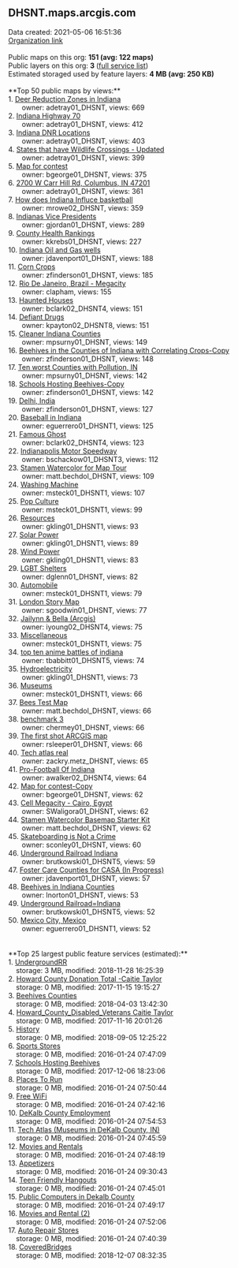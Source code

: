 <h2>DHSNT.maps.arcgis.com</h2> Data created: 2021-05-06 16:51:36 <br /><a target='new' href='https://DHSNT.maps.arcgis.com'>Organization link</a><br /><br />Public maps on this org: <b>151 (avg: 122 maps)</b><br />Public layers on this org: <b>3 </b>(<a target='new' href='https://services.arcgis.com/9ncHB5rI7jzhDQAL/ArcGIS/rest/services'>full service list</a>)<br />Estimated storaged used by feature layers: <b>4 MB (avg: 250 KB)</b><br /><br />**Top 50 public maps by views:**<br />  1. <a target='new' href='https://www.arcgis.com/home/item.html?id=2e722e7086f8409fa895ae3f597b3da9'>Deer Reduction Zones in Indiana</a> <br />  &nbsp;&nbsp;&nbsp;&nbsp; &nbsp;&nbsp;owner: adetray01_DHSNT, views: 669<br />  2. <a target='new' href='https://www.arcgis.com/home/item.html?id=b4686312f4594cfeacbdbe2d16013b45'>Indiana Highway 70</a> <br />  &nbsp;&nbsp;&nbsp;&nbsp; &nbsp;&nbsp;owner: adetray01_DHSNT, views: 412<br />  3. <a target='new' href='https://www.arcgis.com/home/item.html?id=ea47ec7e9d65486b99bd2682f0fd507c'>Indiana DNR Locations</a> <br />  &nbsp;&nbsp;&nbsp;&nbsp; &nbsp;&nbsp;owner: adetray01_DHSNT, views: 403<br />  4. <a target='new' href='https://www.arcgis.com/home/item.html?id=ae5c96b848704db78fdcea8b1e58555d'>States that have Wildlife Crossings - Updated</a> <br />  &nbsp;&nbsp;&nbsp;&nbsp; &nbsp;&nbsp;owner: adetray01_DHSNT, views: 399<br />  5. <a target='new' href='https://www.arcgis.com/home/item.html?id=a7bb3939f34c4205aa1b3265d9224a54'>Map for contest</a> <br />  &nbsp;&nbsp;&nbsp;&nbsp; &nbsp;&nbsp;owner: bgeorge01_DHSNT, views: 375<br />  6. <a target='new' href='https://www.arcgis.com/home/item.html?id=ce5fbab8feb942ee9d8f246c6e36c73b'>2700 W Carr Hill Rd, Columbus, IN 47201</a> <br />  &nbsp;&nbsp;&nbsp;&nbsp; &nbsp;&nbsp;owner: adetray01_DHSNT, views: 361<br />  7. <a target='new' href='https://www.arcgis.com/home/item.html?id=58cf7c5e9d604a36a9b46aa51dbb31fa'>How does Indiana Influce basketball</a> <br />  &nbsp;&nbsp;&nbsp;&nbsp; &nbsp;&nbsp;owner: mrowe02_DHSNT, views: 359<br />  8. <a target='new' href='https://www.arcgis.com/home/item.html?id=97405887231d421d90057a88f32f70c0'>Indianas Vice Presidents</a> <br />  &nbsp;&nbsp;&nbsp;&nbsp; &nbsp;&nbsp;owner: gjordan01_DHSNT, views: 289<br />  9. <a target='new' href='https://www.arcgis.com/home/item.html?id=ce3f8e1cc8aa43eebd53a274881505eb'>County Health Rankings</a> <br />  &nbsp;&nbsp;&nbsp;&nbsp; &nbsp;&nbsp;owner: kkrebs01_DHSNT, views: 227<br />  10. <a target='new' href='https://www.arcgis.com/home/item.html?id=cf03c90da56e4f3ba39bafe13d17f00d'>Indiana Oil and Gas wells</a> <br />  &nbsp;&nbsp;&nbsp;&nbsp; &nbsp;&nbsp;owner: jdavenport01_DHSNT, views: 188<br />  11. <a target='new' href='https://www.arcgis.com/home/item.html?id=c9ae84a07941434f9cb05f36260746bc'>Corn Crops</a> <br />  &nbsp;&nbsp;&nbsp;&nbsp; &nbsp;&nbsp;owner: zfinderson01_DHSNT, views: 185<br />  12. <a target='new' href='https://www.arcgis.com/home/item.html?id=359d943158ce4b078c0eca6e0ebda199'>Rio De Janeiro, Brazil - Megacity</a> <br />  &nbsp;&nbsp;&nbsp;&nbsp; &nbsp;&nbsp;owner: clapham, views: 155<br />  13. <a target='new' href='https://www.arcgis.com/home/item.html?id=b1a7e6d59bb64e7e953c4861d59b2b9e'>Haunted Houses</a> <br />  &nbsp;&nbsp;&nbsp;&nbsp; &nbsp;&nbsp;owner: bclark02_DHSNT4, views: 151<br />  14. <a target='new' href='https://www.arcgis.com/home/item.html?id=e876b69d759c49aa90f5c0948e077cbe'>Defiant Drugs</a> <br />  &nbsp;&nbsp;&nbsp;&nbsp; &nbsp;&nbsp;owner: kpayton02_DHSNT8, views: 151<br />  15. <a target='new' href='https://www.arcgis.com/home/item.html?id=e398775f06ac439dbc928ff187825024'>Cleaner Indiana Counties</a> <br />  &nbsp;&nbsp;&nbsp;&nbsp; &nbsp;&nbsp;owner: mpsurny01_DHSNT, views: 149<br />  16. <a target='new' href='https://www.arcgis.com/home/item.html?id=7f306496c6fa4474994eed3b8e24e2cb'>Beehives in the Counties of Indiana with Correlating Crops-Copy</a> <br />  &nbsp;&nbsp;&nbsp;&nbsp; &nbsp;&nbsp;owner: zfinderson01_DHSNT, views: 148<br />  17. <a target='new' href='https://www.arcgis.com/home/item.html?id=b8bd79eea5b3477aa2e4a1e28998c473'>Ten worst Counties with Pollution, IN</a> <br />  &nbsp;&nbsp;&nbsp;&nbsp; &nbsp;&nbsp;owner: mpsurny01_DHSNT, views: 142<br />  18. <a target='new' href='https://www.arcgis.com/home/item.html?id=c6629a7505744ca18d7e7e01bde88175'>Schools Hosting Beehives-Copy</a> <br />  &nbsp;&nbsp;&nbsp;&nbsp; &nbsp;&nbsp;owner: zfinderson01_DHSNT, views: 142<br />  19. <a target='new' href='https://www.arcgis.com/home/item.html?id=938d7ef25c174fe9a1b7b629eb23fef4'>Delhi, India</a> <br />  &nbsp;&nbsp;&nbsp;&nbsp; &nbsp;&nbsp;owner: zfinderson01_DHSNT, views: 127<br />  20. <a target='new' href='https://www.arcgis.com/home/item.html?id=3512e46a11b644e3878b5f98c354c3ac'>Baseball in Indiana</a> <br />  &nbsp;&nbsp;&nbsp;&nbsp; &nbsp;&nbsp;owner: eguerrero01_DHSNT1, views: 125<br />  21. <a target='new' href='https://www.arcgis.com/home/item.html?id=6ecc29a4c6f34fe2b3936e8db6974a92'>Famous Ghost</a> <br />  &nbsp;&nbsp;&nbsp;&nbsp; &nbsp;&nbsp;owner: bclark02_DHSNT4, views: 123<br />  22. <a target='new' href='https://www.arcgis.com/home/item.html?id=8596fa5227814250a7c0585c0e7d2450'>Indianapolis Motor Speedway</a> <br />  &nbsp;&nbsp;&nbsp;&nbsp; &nbsp;&nbsp;owner: bschackow01_DHSNT3, views: 112<br />  23. <a target='new' href='https://www.arcgis.com/home/item.html?id=8762b8fd3e7c40c89bb1662c6511077f'>Stamen Watercolor for Map Tour</a> <br />  &nbsp;&nbsp;&nbsp;&nbsp; &nbsp;&nbsp;owner: matt.bechdol_DHSNT, views: 109<br />  24. <a target='new' href='https://www.arcgis.com/home/item.html?id=83a9cdf104f74710bc2db82b465a7bbf'>Washing Machine</a> <br />  &nbsp;&nbsp;&nbsp;&nbsp; &nbsp;&nbsp;owner: msteck01_DHSNT1, views: 107<br />  25. <a target='new' href='https://www.arcgis.com/home/item.html?id=f5d5b266ef1e4837b72ece13f5a307b3'>Pop Culture</a> <br />  &nbsp;&nbsp;&nbsp;&nbsp; &nbsp;&nbsp;owner: msteck01_DHSNT1, views: 99<br />  26. <a target='new' href='https://www.arcgis.com/home/item.html?id=dd1726c73fce4081b87f9b03ce21547f'>Resources</a> <br />  &nbsp;&nbsp;&nbsp;&nbsp; &nbsp;&nbsp;owner: gkling01_DHSNT1, views: 93<br />  27. <a target='new' href='https://www.arcgis.com/home/item.html?id=9f8d7d611d154020b22a6369cb5c8d1e'>Solar Power</a> <br />  &nbsp;&nbsp;&nbsp;&nbsp; &nbsp;&nbsp;owner: gkling01_DHSNT1, views: 89<br />  28. <a target='new' href='https://www.arcgis.com/home/item.html?id=60d6fdf21df84b28aca33e0d56a6c9d0'>Wind Power</a> <br />  &nbsp;&nbsp;&nbsp;&nbsp; &nbsp;&nbsp;owner: gkling01_DHSNT1, views: 83<br />  29. <a target='new' href='https://www.arcgis.com/home/item.html?id=f25f366f1cb54521aebf2de20adb97c8'>LGBT Shelters</a> <br />  &nbsp;&nbsp;&nbsp;&nbsp; &nbsp;&nbsp;owner: dglenn01_DHSNT, views: 82<br />  30. <a target='new' href='https://www.arcgis.com/home/item.html?id=e23d28f934a8460f8df6f65cce95ce20'>Automobile</a> <br />  &nbsp;&nbsp;&nbsp;&nbsp; &nbsp;&nbsp;owner: msteck01_DHSNT1, views: 79<br />  31. <a target='new' href='https://www.arcgis.com/home/item.html?id=23497ef5fb5a471088779e614d8d79fd'>London Story Map</a> <br />  &nbsp;&nbsp;&nbsp;&nbsp; &nbsp;&nbsp;owner: sgoodwin01_DHSNT, views: 77<br />  32. <a target='new' href='https://www.arcgis.com/home/item.html?id=201f0a87e76b401d8b1d56a98a7bbf36'>Jailynn & Bella (Arcgis)</a> <br />  &nbsp;&nbsp;&nbsp;&nbsp; &nbsp;&nbsp;owner: iyoung02_DHSNT4, views: 75<br />  33. <a target='new' href='https://www.arcgis.com/home/item.html?id=e584f882f40d490bb4496231d082a076'>Miscellaneous</a> <br />  &nbsp;&nbsp;&nbsp;&nbsp; &nbsp;&nbsp;owner: msteck01_DHSNT1, views: 75<br />  34. <a target='new' href='https://www.arcgis.com/home/item.html?id=06383ae78059415fa03f8528b3dd66cf'>top ten anime battles of indiana</a> <br />  &nbsp;&nbsp;&nbsp;&nbsp; &nbsp;&nbsp;owner: tbabbitt01_DHSNT5, views: 74<br />  35. <a target='new' href='https://www.arcgis.com/home/item.html?id=ce7fff189b914f82b11507aa1637a79c'>Hydroelectricity</a> <br />  &nbsp;&nbsp;&nbsp;&nbsp; &nbsp;&nbsp;owner: gkling01_DHSNT1, views: 73<br />  36. <a target='new' href='https://www.arcgis.com/home/item.html?id=c9fcd09e4d42459c9e1485fe29e341f1'>Museums</a> <br />  &nbsp;&nbsp;&nbsp;&nbsp; &nbsp;&nbsp;owner: msteck01_DHSNT1, views: 66<br />  37. <a target='new' href='https://www.arcgis.com/home/item.html?id=201fe5a6a01d44a686d788c07b36b4e1'>Bees Test Map</a> <br />  &nbsp;&nbsp;&nbsp;&nbsp; &nbsp;&nbsp;owner: matt.bechdol_DHSNT, views: 66<br />  38. <a target='new' href='https://www.arcgis.com/home/item.html?id=f37f19fc9cc4495e8355e6255184bd49'>benchmark 3</a> <br />  &nbsp;&nbsp;&nbsp;&nbsp; &nbsp;&nbsp;owner: chermey01_DHSNT, views: 66<br />  39. <a target='new' href='https://www.arcgis.com/home/item.html?id=5cd9a1f2a9e6430e8fe280bcd229fbff'>The first shot ARCGIS map</a> <br />  &nbsp;&nbsp;&nbsp;&nbsp; &nbsp;&nbsp;owner: rsleeper01_DHSNT, views: 66<br />  40. <a target='new' href='https://www.arcgis.com/home/item.html?id=e22012660c59427dadb80331a30aec18'>Tech atlas real</a> <br />  &nbsp;&nbsp;&nbsp;&nbsp; &nbsp;&nbsp;owner: zackry.metz_DHSNT, views: 65<br />  41. <a target='new' href='https://www.arcgis.com/home/item.html?id=75f6067e1ccc4c048e9417e1bd39c330'>Pro-Football Of Indiana</a> <br />  &nbsp;&nbsp;&nbsp;&nbsp; &nbsp;&nbsp;owner: awalker02_DHSNT4, views: 64<br />  42. <a target='new' href='https://www.arcgis.com/home/item.html?id=f9e374400eb042b78e8ada7de9edd0a2'>Map for contest-Copy</a> <br />  &nbsp;&nbsp;&nbsp;&nbsp; &nbsp;&nbsp;owner: bgeorge01_DHSNT, views: 62<br />  43. <a target='new' href='https://www.arcgis.com/home/item.html?id=be8f2558a132415a9d1293555886e382'>Cell Megacity - Cairo, Egypt</a> <br />  &nbsp;&nbsp;&nbsp;&nbsp; &nbsp;&nbsp;owner: SWaligora01_DHSNT, views: 62<br />  44. <a target='new' href='https://www.arcgis.com/home/item.html?id=7fd8d37c1f384233ad9d37e41575fd0d'>Stamen Watercolor Basemap Starter Kit</a> <br />  &nbsp;&nbsp;&nbsp;&nbsp; &nbsp;&nbsp;owner: matt.bechdol_DHSNT, views: 62<br />  45. <a target='new' href='https://www.arcgis.com/home/item.html?id=c277c55b37b949d99db204bc01f3b3d9'>Skateboarding is Not a Crime</a> <br />  &nbsp;&nbsp;&nbsp;&nbsp; &nbsp;&nbsp;owner: sconley01_DHSNT, views: 60<br />  46. <a target='new' href='https://www.arcgis.com/home/item.html?id=7682068e117b48cb8e79baff412de306'>Underground Railroad Indiana</a> <br />  &nbsp;&nbsp;&nbsp;&nbsp; &nbsp;&nbsp;owner: brutkowski01_DHSNT5, views: 59<br />  47. <a target='new' href='https://www.arcgis.com/home/item.html?id=c1d7ffb2d50e4d4cbf0829d1a48de2d5'>Foster Care Counties for CASA (In Progress)</a> <br />  &nbsp;&nbsp;&nbsp;&nbsp; &nbsp;&nbsp;owner: jdavenport01_DHSNT, views: 57<br />  48. <a target='new' href='https://www.arcgis.com/home/item.html?id=3feffa4820cf4f45b500cfee950d038c'>Beehives in Indiana Counties</a> <br />  &nbsp;&nbsp;&nbsp;&nbsp; &nbsp;&nbsp;owner: lnorton01_DHSNT, views: 53<br />  49. <a target='new' href='https://www.arcgis.com/home/item.html?id=00c09a980d604400a185e8114b8074f5'>Underground Railroad=Indiana</a> <br />  &nbsp;&nbsp;&nbsp;&nbsp; &nbsp;&nbsp;owner: brutkowski01_DHSNT5, views: 52<br />  50. <a target='new' href='https://www.arcgis.com/home/item.html?id=a16c5b3192e64961bcfcb03b963220c1'>Mexico City, Mexico</a> <br />  &nbsp;&nbsp;&nbsp;&nbsp; &nbsp;&nbsp;owner: eguerrero01_DHSNT1, views: 52<br /><br /><br />**Top 25 largest public feature services (estimated):**<br /> 1. <a target='new' href='https://www.arcgis.com/home/item.html?id=090670438d6249c9a10b412f06d157fe'>UndergroundRR</a><br /> &nbsp;&nbsp;&nbsp;&nbsp;storage: 3 MB, modified: 2018-11-28 16:25:39<br /> 2. <a target='new' href='https://www.arcgis.com/home/item.html?id=a9d46f90d5de4b5e8443f9b49e9b86ea'>Howard County Donation Total -Caitie Taylor</a><br /> &nbsp;&nbsp;&nbsp;&nbsp;storage: 0 MB, modified: 2017-11-15 19:15:27<br /> 3. <a target='new' href='https://www.arcgis.com/home/item.html?id=2ef58faf8da14931b8b30d1f70c4ea96'>Beehives Counties</a><br /> &nbsp;&nbsp;&nbsp;&nbsp;storage: 0 MB, modified: 2018-04-03 13:42:30<br /> 4. <a target='new' href='https://www.arcgis.com/home/item.html?id=97f91e061e8d438bbb9f576c82665be2'>Howard_County_Disabled_Veterans Caitie Taylor</a><br /> &nbsp;&nbsp;&nbsp;&nbsp;storage: 0 MB, modified: 2017-11-16 20:01:26<br /> 5. <a target='new' href='https://www.arcgis.com/home/item.html?id=3cf2e0092f82440386486dec0cea0f1c'>History</a><br /> &nbsp;&nbsp;&nbsp;&nbsp;storage: 0 MB, modified: 2018-09-05 12:25:22<br /> 6. <a target='new' href='https://www.arcgis.com/home/item.html?id=69a7ba600e194feb8446842f24bbe2b5'>Sports Stores</a><br /> &nbsp;&nbsp;&nbsp;&nbsp;storage: 0 MB, modified: 2016-01-24 07:47:09<br /> 7. <a target='new' href='https://www.arcgis.com/home/item.html?id=eadaafe6a8ba44bb9206ced9b5ef4017'>Schools Hosting Beehives</a><br /> &nbsp;&nbsp;&nbsp;&nbsp;storage: 0 MB, modified: 2017-12-06 18:23:06<br /> 8. <a target='new' href='https://www.arcgis.com/home/item.html?id=eef2fac181514a5780e2619f61164b63'>Places To Run</a><br /> &nbsp;&nbsp;&nbsp;&nbsp;storage: 0 MB, modified: 2016-01-24 07:50:44<br /> 9. <a target='new' href='https://www.arcgis.com/home/item.html?id=1f909b85e54a45eea902659c867d1e42'>Free WiFi</a><br /> &nbsp;&nbsp;&nbsp;&nbsp;storage: 0 MB, modified: 2016-01-24 07:42:16<br /> 10. <a target='new' href='https://www.arcgis.com/home/item.html?id=203f3f1991c244f3861682b1cb98309d'>DeKalb County Employment</a><br /> &nbsp;&nbsp;&nbsp;&nbsp;storage: 0 MB, modified: 2016-01-24 07:54:53<br /> 11. <a target='new' href='https://www.arcgis.com/home/item.html?id=36fa11c0a93248eab91fb91dd6f2906d'>Tech Atlas (Museums in DeKalb County, IN)</a><br /> &nbsp;&nbsp;&nbsp;&nbsp;storage: 0 MB, modified: 2016-01-24 07:45:59<br /> 12. <a target='new' href='https://www.arcgis.com/home/item.html?id=3893ac8adc524e41bf2264f11d87c8ce'>Movies and Rentals</a><br /> &nbsp;&nbsp;&nbsp;&nbsp;storage: 0 MB, modified: 2016-01-24 07:48:19<br /> 13. <a target='new' href='https://www.arcgis.com/home/item.html?id=aa1877b8c09a4616b18f6b79559494d0'>Appetizers</a><br /> &nbsp;&nbsp;&nbsp;&nbsp;storage: 0 MB, modified: 2016-01-24 09:30:43<br /> 14. <a target='new' href='https://www.arcgis.com/home/item.html?id=3679704fd83848bc9e64b1071619dc32'>Teen Friendly Hangouts</a><br /> &nbsp;&nbsp;&nbsp;&nbsp;storage: 0 MB, modified: 2016-01-24 07:45:01<br /> 15. <a target='new' href='https://www.arcgis.com/home/item.html?id=1ddbad005a0c4400a1cd66756fdb93d8'>Public Computers in Dekalb County</a><br /> &nbsp;&nbsp;&nbsp;&nbsp;storage: 0 MB, modified: 2016-01-24 07:49:17<br /> 16. <a target='new' href='https://www.arcgis.com/home/item.html?id=7a3b0e6bcca948d180573bfcbb2fa68e'>Movies and Rental (2)</a><br /> &nbsp;&nbsp;&nbsp;&nbsp;storage: 0 MB, modified: 2016-01-24 07:52:06<br /> 17. <a target='new' href='https://www.arcgis.com/home/item.html?id=2640123b22bb4582869b8f70fbbc475c'>Auto Repair Stores</a><br /> &nbsp;&nbsp;&nbsp;&nbsp;storage: 0 MB, modified: 2016-01-24 07:40:39<br /> 18. <a target='new' href='https://www.arcgis.com/home/item.html?id=a5442394e28d4cdead7fc95c74399316'>CoveredBridges</a><br /> &nbsp;&nbsp;&nbsp;&nbsp;storage: 0 MB, modified: 2018-12-07 08:32:35<br />